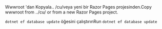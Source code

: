 <span data-ttu-id="1ce95-101">Wwwroot 'dan Kopyala.. /cu/veya yeni bir Razor Pages projesinden.</span><span class="sxs-lookup"><span data-stu-id="1ce95-101">Copy wwwroot from ../cu/ or from a new Razor Pages project.</span></span>

<span data-ttu-id="1ce95-102">`dotnet ef database update` öğesini çalıştırın</span><span class="sxs-lookup"><span data-stu-id="1ce95-102">Run `dotnet ef database update`</span></span>
